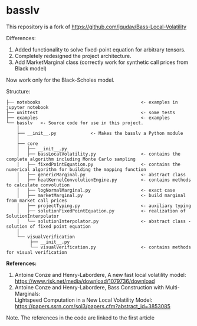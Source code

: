 # basslv

This repository is a fork of https://github.com/igudav/Bass-Local-Volatility

Differences:
1. Added functionality to solve fixed-point equation for arbitrary tensors.
2. Completely redesigned the project architecture.
3. Add MarketMarginal class (correctly work for synthetic call prices from Black model)

Now work only for the Black-Scholes model.

Structure:
```
├── notebooks                                      <- examples in jupyter notebook
├── unittest                                       <- some tests
├── examples                                       <- examples
└── basslv   <- Source code for use in this project.
    │
    ├── __init__.py             <- Makes the basslv a Python module
    │
    ├── core
    │   ├── __init__.py
    │   ├── bassLocalVolatility.py                 <- contains the complete algorithm including Monte Carlo sampling
    │   ├── fixedPointEquation.py                  <- contains the numerical algorithm for building the mapping function
    │   ├── genericMarginal.py                     <- abstract class
    │   ├── heatKernelConvolutionEngine.py         <- contains methods to calculate convolution
    │   ├── logNormalMarginal.py                   <- exact case 
    │   ├── marketMarginal.py                      <- build marginal from market call prices
    │   ├── projectTyping.py                       <- auxiliary typing
    │   ├── solutionFixedPointEquation.py          <- realization of SolutionInterpolator  
    │   └── solutionInterpolator.py                <- abstract class - solution of fixed point equation
    │   
    └── visualVerification  
         ├── __init__.py
         └── visualVerification.py                 <- contains methods for visual verification
```

**References:**
1) Antoine Conze and Henry-Labordere, A new fast local volatility model: \
    https://www.risk.net/media/download/1079736/download
2) Antoine Conze and Henry-Labordere, Bass Construction with Multi-Marginals:  
    Lightspeed Computation in a New Local Volatility Model: \
    https://papers.ssrn.com/sol3/papers.cfm?abstract_id=3853085

Note. The references in the code are linked to the first article
